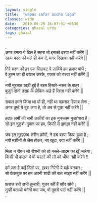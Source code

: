 ```yaml
---
layout: single
title:  "wapas safar accha laga"
classes: wide
date:   2019-06-29 16:07:01 +0530
categories: ghazal urdu
tags: ghazal
---
```

.<br>
अगर हमारा ये दिल है सहरा तो इसको दरया नहीं करेंगे ||<br>
रक़म मदद की भले ही कम दें, मगर दिखावा नहीं करेंगे ||<br>
.<br>
तिरे बदन की हर एक सिलवट पे ज़ाविये हम हज़ार बांधें ;<br>
पे हुस्न का ही बखान करके, ग़ज़ल को रुस्वा नहीं करेंगे ||<br>
.<br>
नयी मुहब्बत खड़ी हुई है बहम हिसारे-नसब के बाहर  ;<br>
बुज़ुर्ग दोनों तरफ़ के लेकिन अड़े हैं रिश्ता नहीं करेंगे ||<br>
.<br>
सवाल हमने किया था यों ही, नहीं था मक़सद हिसाब लेना ;<br>
अगर तुम्हें ये बुरा लगा है, तो अब से पूछा नहीं करेंगे ||<br>
.<br>
हदफ़ ज़मीं की सभी लकीरों का इक मुनज़्ज़म मुआ'शरा है ;<br>
सो इन नुक़ूशे-गुमान पर हम, किसी से झगड़ा नहीं करेंगे ||<br>
.<br>
जब इन मुहज़्ज़ब-तरीन क़ौमों, ने हश्र बरपा किया हुआ है ; <br>
नयी मशीनों से लैस होकर, नए ख़ुदा, क्या नहीं करेंगे ||<br>
.<br>
मिला न रौग़न जो रौशनी को तो नस्ले-आदम का ख़ूँ जलेगा ;<br>
किसी भी हालत में वो चराग़ों की लौ को धीमा नहीं करेंगे !!<br>
.<br>
हमें पता है कई दिलों पर, ख़बर गिरेगी ये बर्क़ बनकर ;<br>
सो फ़ेसबुक पर हम अपनी शादी की बात साझा नहीं करेंगे ||<br>
.<br>
फ़राज़ रातें अभी तुम्हारी, गुज़र रहीं हैं बग़ैर सोये  ; <br>
तुम्हीं बताओ बनेगी क्या जब, वो तुमसे पर्दा नहीं करेंगे ||<br>
.<br>
